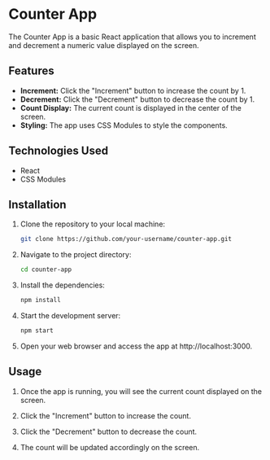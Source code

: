 # Counter App

The Counter App is a basic React application that allows you to increment and decrement a numeric value displayed on the screen.

## Features

- **Increment:** Click the "Increment" button to increase the count by 1.
- **Decrement:** Click the "Decrement" button to decrease the count by 1.
- **Count Display:** The current count is displayed in the center of the screen.
- **Styling:** The app uses CSS Modules to style the components.

## Technologies Used

- React
- CSS Modules

## Installation

1. Clone the repository to your local machine:

   ```bash
   git clone https://github.com/your-username/counter-app.git


2. Navigate to the project directory:
     ```bash
   cd counter-app

3. Install the dependencies:
   ```bash
   npm install

4. Start the development server:
   ```bash
   npm start

5. Open your web browser and access the app at http://localhost:3000.

## Usage
1. Once the app is running, you will see the current count displayed on the screen.

2. Click the "Increment" button to increase the count.

3. Click the "Decrement" button to decrease the count.

4. The count will be updated accordingly on the screen.
